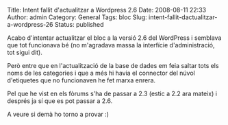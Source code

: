 Title: Intent fallit d'actualitzar a Wordpress 2.6
Date: 2008-08-11 22:33
Author: admin
Category: General
Tags: bloc
Slug: intent-fallit-dactualitzar-a-wordpress-26
Status: published

Acabo d'intentar actualitzar el bloc a la versió 2.6 del WordPress i semblava que tot funcionava bé (no m'agradava massa la interfície d'administració, tot sigui dit).

Però entre que en l'actualització de la base de dades em feia saltar tots els noms de les categories i que a més hi havia el connector del núvol d'etiquetes que no funcionaven he fet marxa enrera.

Pel que he vist en els fòrums s'ha de passar a 2.3 (estic a 2.2 ara mateix) i després ja sí que es pot passar a 2.6.

A veure si demà ho torno a provar :)
